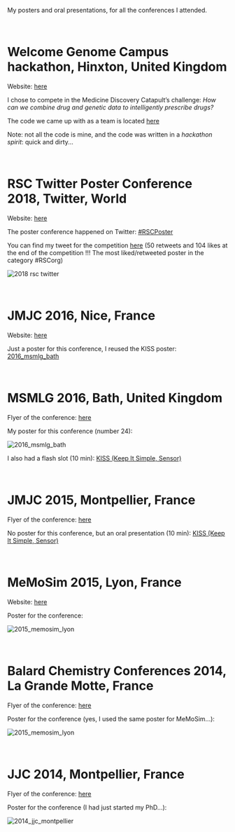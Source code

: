 My posters and oral presentations, for all the conferences I attended.

<br/>

# Welcome Genome Campus hackathon, Hinxton, United Kingdom

Website: [here](https://www.sanger.ac.uk/innovations/hackathon2018)

I chose to compete in the Medicine Discovery Catapult’s challenge:
*How can we combine drug and genetic data to intelligently prescribe drugs?*

The code we came up with as a team is located [here](https://github.com/JPFrancoia/WCG_hackathon)

Note: not all the code is mine, and the code was written in a *hackathon
spirit*: quick and dirty...

<br/>

# RSC Twitter Poster Conference 2018, Twitter, World

Website: [here](http://blogs.rsc.org/rscpublishing/2017/12/14/rsc-twitter-poster-conference-2018/)

The poster conference happened on Twitter: [#RSCPoster](https://twitter.com/hashtag/RSCPoster?src=hash)

You can find my tweet for the competition
[here](https://twitter.com/search?q=%23RSCPoster%20%23RSCOrg&src=typd) (50 retweets and 104
likes at the end of the competition !!! The most liked/retweeted poster in
the category #RSCorg)

![2018 rsc twitter](posters/2018_rsc_twitter.png)

<br/>

# JMJC 2016, Nice, France

Website: [here](http://rjscfpacalr.wixsite.com/jmjc2016)

Just a poster for this conference, I reused the KISS poster:
[2016_msmlg_bath](posters/2016_msmlg_bath.jpg)

<br/>

# MSMLG 2016, Bath, United Kingdom

Flyer of the conference: [here](flyers/2016_msmlg_bath.pdf)

My poster for this conference (number 24):

![2016_msmlg_bath](posters/2016_msmlg_bath.jpg)

I also had a flash slot (10 min): [KISS (Keep It Simple,
Sensor)](presentations/2016_msmlg_bath.pdf)

<br/>

# JMJC 2015, Montpellier, France

Flyer of the conference: [here](flyers/2015_jmjc_montpellier.pdf)

No poster for this conference, but an oral presentation (10 min): [KISS
(Keep It Simple, Sensor)](presentations/2015_jmjc_montpellier.pdf)

<br/>

# MeMoSim 2015, Lyon, France

Website: [here](https://memosim2015.sciencesconf.org/)

Poster for the conference:

![2015_memosim_lyon](posters/2015_memosim_lyon.jpg)

<br/>

# Balard Chemistry Conferences 2014, La Grande Motte, France 

Flyer of the conference: [here](flyers/2014_balard_la_grande_motte.pdf)

Poster for the conference (yes, I used the same poster for MeMoSim...):

![2015_memosim_lyon](posters/2015_memosim_lyon.jpg)

<br/>

# JJC 2014, Montpellier, France

Flyer of the conference: [here](flyers/2014_jjc_montpellier.pdf)

Poster for the conference (I had just started my PhD...):

![2014_jjc_montpellier](posters/2014_jjc_montpellier.jpg)
